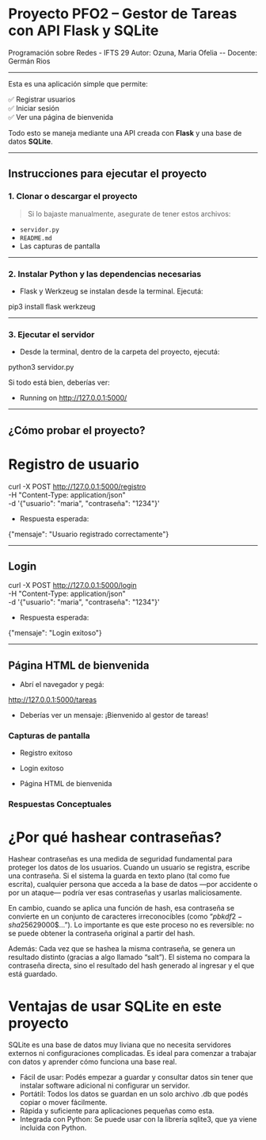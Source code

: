 # Proyecto PFO2 – Gestor de Tareas con API Flask y SQLite
Programación sobre Redes - IFTS 29
Autor: Ozuna, Maria Ofelia -- Docente: Germán Rios

--- 

Esta es una aplicación simple que permite:

✅ Registrar usuarios  
✅ Iniciar sesión  
✅ Ver una página de bienvenida  

Todo esto se maneja mediante una API creada con **Flask** y una base de datos **SQLite**.

---

##  Instrucciones para ejecutar el proyecto

### 1. Clonar o descargar el proyecto

> Si lo bajaste manualmente, asegurate de tener estos archivos:
- `servidor.py`
- `README.md`
- Las capturas de pantalla

---

### 2. Instalar Python y las dependencias necesarias
- Flask y Werkzeug se instalan desde la terminal. Ejecutá:

pip3 install flask werkzeug

---

### 3. Ejecutar el servidor
- Desde la terminal, dentro de la carpeta del proyecto, ejecutá:

python3 servidor.py

Si todo está bien, deberías ver:

 * Running on http://127.0.0.1:5000/

---

## ¿Cómo probar el proyecto?
# Registro de usuario

curl -X POST http://127.0.0.1:5000/registro \
  -H "Content-Type: application/json" \
  -d '{"usuario": "maria", "contraseña": "1234"}'

- Respuesta esperada:

{"mensaje": "Usuario registrado correctamente"}

---

## Login

curl -X POST http://127.0.0.1:5000/login \
  -H "Content-Type: application/json" \
  -d '{"usuario": "maria", "contraseña": "1234"}'

- Respuesta esperada:

{"mensaje": "Login exitoso"}

---

## Página HTML de bienvenida

- Abrí el navegador y pegá:

http://127.0.0.1:5000/tareas

- Deberías ver un mensaje:
¡Bienvenido al gestor de tareas!

### Capturas de pantalla

- Registro exitoso



- Login exitoso



- Página HTML de bienvenida


### Respuestas Conceptuales

# ¿Por qué hashear contraseñas?

Hashear contraseñas es una medida de seguridad fundamental para proteger los datos de los usuarios.
Cuando un usuario se registra, escribe una contraseña. Si el sistema la guarda en texto plano (tal como fue escrita), cualquier persona que acceda a la base de datos —por accidente o por un ataque— podría ver esas contraseñas y usarlas maliciosamente.

En cambio, cuando se aplica una función de hash, esa contraseña se convierte en un conjunto de caracteres irreconocibles (como “$pbkdf2-sha256$29000$…”).
Lo importante es que este proceso no es reversible: no se puede obtener la contraseña original a partir del hash.

Además:
Cada vez que se hashea la misma contraseña, se genera un resultado distinto (gracias a algo llamado “salt”).
El sistema no compara la contraseña directa, sino el resultado del hash generado al ingresar y el que está guardado.

# Ventajas de usar SQLite en este proyecto

SQLite es una base de datos muy liviana que no necesita servidores externos ni configuraciones complicadas. Es ideal para comenzar a trabajar con datos y aprender cómo funciona una base real.
- Fácil de usar: Podés empezar a guardar y consultar datos sin tener que instalar software adicional ni configurar un servidor.
- Portátil: Todos los datos se guardan en un solo archivo .db que podés copiar o mover fácilmente.
- Rápida y suficiente para aplicaciones pequeñas como esta.
- Integrada con Python: Se puede usar con la librería sqlite3, que ya viene incluida con Python.